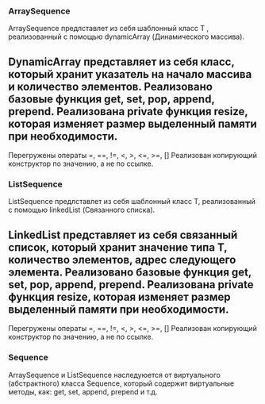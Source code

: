 ### ArraySequence
ArraySequence предлставлет из себя шаблонный класс T , реализованный с помощью dynamicArray (Динамического массива).
## DynamicArray представляет из себя класс, который хранит указатель на начало массива и количество элементов. Реализовано базовые функция get, set, pop, append, prepend. Реализована private функция resize, которая изменяет размер выделенный памяти при необходимости.
Перегружены операты =, ==, !=, <, >, <=, >=, []
Реализован копирующий конструктор по значению, а не по ссылке.

### ListSequence
ListSequence предлставлет из себя шаблонный класс T, реализованный с помощью linkedList (Связанного списка).
## LinkedList представляет из себя связанный список, который хранит значение типа T, количество элементов, адрес следующего элемента. Реализовано базовые функция get, set, pop, append, prepend. Реализована private функция resize, которая изменяет размер выделенный памяти при необходимости.
Перегружены операты =, ==, !=, <, >, <=, >=, []
Реализован копирующий конструктор по значению, а не по ссылке.

### Sequence
ArraySequence и ListSequence наследуюется от виртуального (абстрактного) класса Sequence, который содержит виртуальные методы, как: get, set, append, prepend и т.д.
